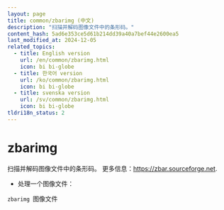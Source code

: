 ```yaml
---
layout: page
title: common/zbarimg (中文)
description: "扫描并解码图像文件中的条形码。"
content_hash: 5ad6e353ce5d61b214dd39a40a7bef44e2600ea5
last_modified_at: 2024-12-05
related_topics:
  - title: English version
    url: /en/common/zbarimg.html
    icon: bi bi-globe
  - title: 한국어 version
    url: /ko/common/zbarimg.html
    icon: bi bi-globe
  - title: svenska version
    url: /sv/common/zbarimg.html
    icon: bi bi-globe
tldri18n_status: 2
---
```

# zbarimg

扫描并解码图像文件中的条形码。
更多信息：<https://zbar.sourceforge.net>.

- 处理一个图像文件：

`zbarimg `<span class="tldr-var badge badge-pill bg-dark-lm bg-white-dm text-white-lm text-dark-dm font-weight-bold">图像文件</span>
